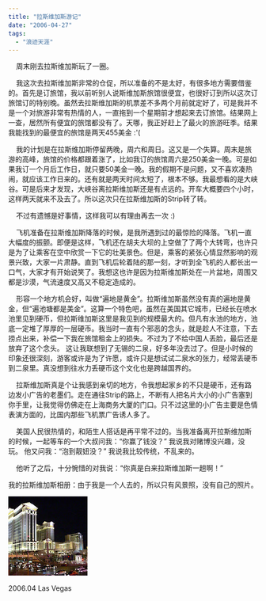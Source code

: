 ```yaml
---
title: "拉斯维加斯游记"
date: "2006-04-27"
tags: 
  - "浪迹天涯"
---
```


    周末刚去拉斯维加斯玩了一圈。

    我这次去拉斯维加斯非常的仓促，所以准备的不是太好，有很多地方需要借鉴的。首先是订旅馆，我以前听别人说斯维加斯旅馆很便宜，也很好订到所以这次订旅馆订的特别晚。虽然去拉斯维加斯的机票差不多两个月前就定好了，可是我并不是一个对旅游非常有热情的人，一直拖到一个星期前才想起来去订旅馆。结果网上一查，居然所有便宜的旅馆都没有了。天哪，我正好赶上了最火的旅游旺季。结果我能找到的最便宜的旅馆是两天455美金 :'(

    我的计划是在拉斯维加斯停留两晚，周六和周日。这又是一个失算。周末是旅游的高峰，旅馆的价格都跟着涨了，比如我订的旅馆周六是250美金一晚。可是如果我订一个月后工作日，就只要50美金一晚。我的假期不是问题，又不喜欢凑热闹，就应该工作日来的。还有就是两天时间太短了，根本不够。我最想看的是大峡谷。可是后来才发现，大峡谷离拉斯维加斯还是有点远的。开车大概要四个小时，这样两天就来不及去了。所以这次只在拉斯维加斯的Strip转了转。

    不过有遗憾是好事情，这样我可以有理由再去一次 :)

    飞机准备在拉斯维加斯降落的时候，是我所遇到过的最惊险的降落。飞机一直大幅度的振颤。即便是这样，飞机还在胡夫大坝的上空做了了两个大转弯，也许只是为了让乘客在空中欣赏一下它的壮美景色。但是，乘客的紧张心情显然影响的观景兴致，大家一片肃静。直到飞机后轮着陆的那一刻，才听到全飞机的人都长出一口气，大家才有开始说笑了。我想这也许是因为拉斯维加斯处在一片盆地，周围又都是沙漠，气流速度又高又不稳定造成的。

    形容一个地方机会好，叫做“遍地是黄金”。拉斯维加斯虽然没有真的遍地是黄金，但“遍池塘都是美金”。这算一个特色吧，虽然在美国其它城市，已经长在喷水池里见到硬币，但拉斯维加斯这里是我见到的规模最大的。但凡有水池的地方，池底一定堆了厚厚的一层硬币。我当时一直有个邪恶的念头，就是趁人不注意，下去捞点出来，补偿一下我在旅馆租金上的损失。不过为了不给中国人丢脸，最后还是放弃了这个念头。 这让我联想到了无锡的二泉，好多年没去过了。但是小时候的印象还很深刻，游客或许是为了许愿，或许只是想试试二泉水的张力，经常丢硬币到二泉里。真没想到往水力丢硬币这个文化也是跨越国界的。

    拉斯维加斯真是个让我感到亲切的地方，令我想起家乡的不只是硬币，还有路边发小广告的老墨们。走在通往Strip的路上，不断有人把名片大小的小广告塞到你手里，让我觉得仿佛走在上海商务大厦的门口。只不过这里的小广告主要是色情表演方面的，比国内那些飞机票广告诱人多了。

    美国人民很热情的，和陌生人搭话是再平常不过的。当我准备离开拉斯维加斯的时候，一起等车的一个大叔问我：“你赢了钱没？” 我说我对赌博没兴趣，没玩。 他又问我：“泡到靓妞没？” 我说我比较传统，不乱来的。

    他听了之后，十分惋惜的对我说：“你真是白来拉斯维加斯一趟啊！”

我的拉斯维加斯相册：由于我是一个人去的，所以只有风景照，没有自己的照片。

![](images/200604LasVegas.jpg)

2006.04 Las Vegas


